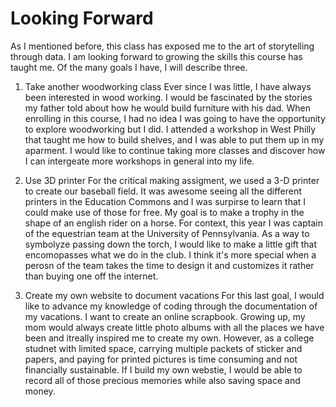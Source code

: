 # Looking Forward

As I mentioned before, this class has exposed me to the art of storytelling through data. I am looking forward to growing the skills this course has taught me. Of the many goals I have, I will describe three.

1. Take another woodworking class
        Ever since I was little, I have always been interested in wood working. I would be fascinated by the stories my father told about how he would build furniture with his dad. When enrolling in this course, I had no idea I was going to have the opportunity to explore woodworking but I did. I attended a workshop in West Philly that taught me how to build shelves, and I was able to put them up in my aparment. I would like to continue taking more classes and discover how I can intergeate more workshops in general into my life.

2. Use 3D printer
        For the critical making assigment, we used a 3-D printer to create our baseball field. It was awesome seeing all the different printers in the Education Commons and I was surpirse to learn that I could make use of those for free. My goal is to make a trophy in the shape of an english rider on a horse. For context, this year I was captain of the equestrian team at the University of Pennsylvania. As a way to symbolyze passing down the torch, I would like to make a little gift that encomopasses what we do in the club. I think it's more special when a perosn of the team takes the time to design it and customizes it rather than buying one off the internet. 
   
3. Create my own website to document vacations
        For this last goal, I would like to advance my knowledge of coding through the documentation of my vacations. I want to create an online scrapbook. Growing up, my mom would always create little photo albums with all the places we have been and itreally inspired me to create my own. However, as a college studnet with limited space, carrying multiple packets of sticker and papers, and paying for printed pictures is time consuming and not financially sustainable. If I build my own webstie, I would be able to record all of those precious memories while also saving space and money. 
